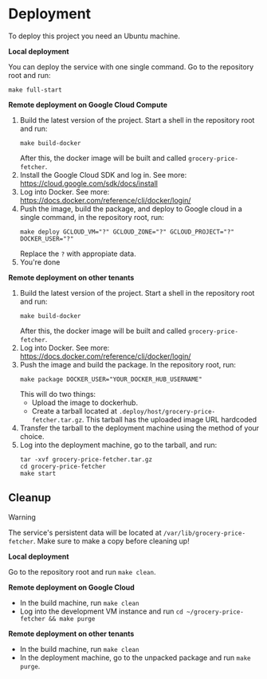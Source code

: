 # Deployment
To deploy this project you need an Ubuntu machine.

**Local deployment**

You can deploy the service with one single command. Go to the repository root and run:
```
make full-start
```

**Remote deployment on Google Cloud Compute**

1. Build the latest version of the project. Start a shell in the repository root and run:
    ```
    make build-docker
    ```
    After this, the docker image will be built and called `grocery-price-fetcher`.
2. Install the Google Cloud SDK and log in. See more: https://cloud.google.com/sdk/docs/install
3. Log into Docker. See more: https://docs.docker.com/reference/cli/docker/login/
4. Push the image, build the package, and deploy to Google cloud in a single command, in the repository root, run:
    ```
    make deploy GCLOUD_VM="?" GCLOUD_ZONE="?" GCLOUD_PROJECT="?" DOCKER_USER="?"
    ```
    Replace the `?` with appropiate data. 
5. You're done

**Remote deployment on other tenants**

1. Build the latest version of the project. Start a shell in the repository root and run:
    ```
    make build-docker
    ```
    After this, the docker image will be built and called `grocery-price-fetcher`.
2. Log into Docker. See more: https://docs.docker.com/reference/cli/docker/login/   
3. Push the image and build the package. In the repository root, run:
    ```
    make package DOCKER_USER="YOUR_DOCKER_HUB_USERNAME"
    ```
    This will do two things:
    - Upload the image to dockerhub.
    - Create a tarball located at `.deploy/host/grocery-price-fetcher.tar.gz`.
          This tarball has the uploaded image URL hardcoded
4. Transfer the tarball to the deployment machine using the method of your choice.
5. Log into the deployment machine, go to the tarball, and run:
   ```
   tar -xvf grocery-price-fetcher.tar.gz
   cd grocery-price-fetcher
   make start
   ```

## Cleanup

> [!WARNING]
> The service's persistent data will be located at `/var/lib/grocery-price-fetcher`. Make sure to make a copy before cleaning up!

**Local deployment**

Go to the repository root and run `make clean`.

**Remote deployment on Google Cloud**

- In the build machine, run `make clean`
- Log into the development VM instance and run `cd ~/grocery-price-fetcher && make purge`

**Remote deployment on other tenants**

- In the build machine, run `make clean`
- In the deployment machine, go to the unpacked package and run `make purge`.
  
